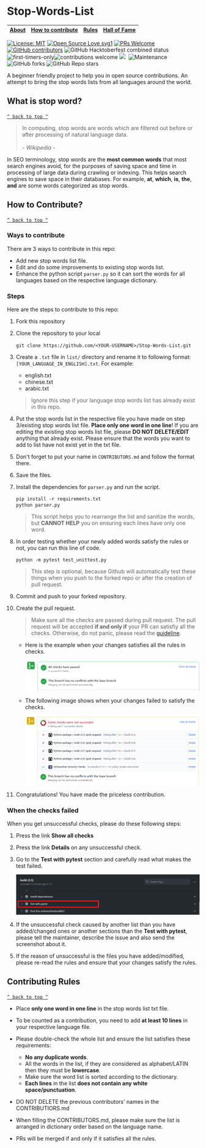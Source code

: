 # Stop-Words-List

[About](#stop-words-list) | [How to contribute](#how-to-contribute?) | [Rules](#contributing-rules) | [Hall of Fame](./CONTRIBUTORS.md)
:---:|:---:|:---:|:---:

[![License: MIT](https://img.shields.io/badge/License-MIT-yellow.svg)](https://opensource.org/licenses/MIT) [![Open Source Love svg1](https://badges.frapsoft.com/os/v1/open-source.svg?v=103)](https://github.com/ellerbrock/open-source-badges/) [![PRs Welcome](https://img.shields.io/badge/PRs-welcome-brightgreen.svg?style=flat-square)](http://makeapullrequest.com) [![GitHub contributors](https://img.shields.io/github/contributors/ddhira123/Stop-Words-List.svg)](https://GitHub.com/ddhira123/Stop-Words-List/graphs/contributors/) ![GitHub Hacktoberfest combined status](https://img.shields.io/github/hacktoberfest/2020/ddhira123/Stop-Words-List) ![first-timers-only](https://img.shields.io/badge/first--timers--only-friendly-yellow.svg?style=flat)![contributions welcome](https://img.shields.io/static/v1.svg?label=Contributions&message=Welcome&color=0059b3&style=flat-square) ![](https://img.shields.io/github/repo-size/ddhira123/Stop-Words-List.svg?label=Repo%20size&style=flat-square)&nbsp; ![Maintenance](https://img.shields.io/maintenance/yes/2020)![GitHub forks](https://img.shields.io/github/forks/ddhira123/Stop-Words-List?style=social) ![GitHub Repo stars](https://img.shields.io/github/stars/ddhira123/Stop-Words-List?style=social) 
</p>
A beginner friendly project to help you in open source contributions. An attempt to bring the stop words lists from all languages around the world.

## What is stop word?
[`^ back to top ^`](#stop-words-list)

> In computing, stop words are words which are filtered out before or after processing of natural language data. <br><br>
> \- *Wikipedia* -

In SEO terminology, stop words are the **most common words** that most search engines avoid, for the purposes of saving space and time in processing of large data during crawling or indexing. This helps search engines to save space in their databases. For example, **at**, **which**, **is**, **the**, **and** are some words categorized as stop words.

## How to Contribute?
[`^ back to top ^`](#stop-words-list)

### Ways to contribute
There are 3 ways to contribute in this repo:

- Add new stop words list file. 
- Edit and do some improvements to existing stop words list.
- Enhance the python script `parser.py` so it can sort the words for all languages based on the respective language dictionary.

### Steps
Here are the steps to contribute to this repo:

1. Fork this repository
2. Clone the repository to your local

    `git clone https://github.com/<YOUR-USERNAME>/Stop-Words-List.git`
    
3. Create a `.txt` file in `list/` directory and rename it to following format: `[YOUR_LANGUAGE_IN_ENGLISH].txt`. For example:
    - english.txt
    - chinese.txt
    - arabic.txt
  
    > Ignore this step if your language stop words list has already exist in this repo.

4. Put the stop words list in the respective file you have made on step 3/existing stop words list file. **Place only one word in one line**! If you are editing the existing stop words list file, please **DO NOT DELETE/EDIT** anything that already exist. Please ensure that the words you want to add to list have not exist yet in the txt file.
5. Don't forget to put your name in `CONTRIBUTORS.md` and follow the format there.
6. Save the files.
7. Install the dependencies for `parser.py` and run the script. 

    ```
    pip install -r requirements.txt
    python parser.py
    ```
    
    > This script helps you to rearrange the list and sanitize the words, but **CANNOT HELP** you on ensuring each lines have only one word.
    
8. In order testing whether your newly added words satisfy the rules or not, you can run this line of code.

    ```
    python -m pytest test_unittest.py
    ```

    > This step is optional, because Github will automatically test these things when you push to the forked repo or after the creation of pull request.

9. Commit and push to your forked repository.
10. Create the pull request. 

    > Make sure all the checks are passed during pull request. The pull request will be accepted **if and only if** your PR can satisfiy all the checks. Otherwise, do not panic, please read the [guideline](#when-the-checks-failed).
    
    - Here is the example when your changes satisfies all the rules in checks.

        ![](img%20resources/check_succeed.png)

    - The following image shows when your changes failed to satisfy the checks.

        ![](img%20resources/check_fails.png)

    
11. Congratulations! You have made the priceless contribution.

### When the checks failed

When you get unsuccessful checks, please do these following steps:

1. Press the link **Show all checks**
2. Press the link **Details** on any unsuccessful check.
3. Go to the **Test with pytest** section and carefully read what makes the test failed.
   
     ![](img%20resources/check_details.png)

4. If the unsuccessful check caused by another list than you have added/changed ones or another sections than the **Test with pytest**, please tell the maintainer, describe the issue and also send the screenshot about it.
   
5. If the reason of unsuccessful is the files you have added/modified, please re-read the rules and ensure that your changes satisfy the rules.

## Contributing Rules
[`^ back to top ^`](#stop-words-list)

- Place **only one word in one line** in the stop words list txt file.
- To be counted as a contribution, you need to add **at least 10 lines** in your respective language file.
- Please double-check the whole list and ensure the list satisfies these requirements:

    - **No any duplicate words**.
    - All the words in the list, if they are considered as alphabet/LATIN then they must be **lowercase**.
    - Make sure the word list is sorted according to the dictionary.
    - **Each lines** in the list **does not contain any white space/punctuation**.
    
- DO NOT DELETE the previous contributors' names in the CONTRIBUTIORS.md
- When filling the CONTRIBUTORS.md, please make sure the list is arranged in dictionary order based on the language name.
- PRs will be merged if and only if it satisfies all the rules. 
